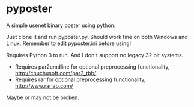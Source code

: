 pyposter
========

A simple usenet binary poster using python.

Just clone it and run pyposter.py. Should work fine on both Windows and Linux. Remember to edit pyposter.ini before using!

Requires Python 3 to run. And I don't support no legacy 32 bit systems.

- Requires par2cmdline for optional preprocessing functionality, http://chuchusoft.com/par2_tbb/
- Requires rar for optional preprocessing functionality, http://www.rarlab.com/

Maybe or may not be broken.

